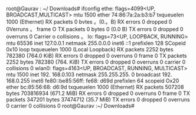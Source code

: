 root@Gaurav : ~/ Downloads# ifconfig ethe: flags=4099<UP, BROADCAST,MULTICAST> mtu 1500 ether 74:86:7a:2a:b3:b7 txqueuelen 1000 (Ethernet) RX packets 0 bvtes 。(0.。B) RX errors 0 dropped 0 0Verruns 。 frame O TX packets 0 bytes 0 (0.0 B) TX errors 0 dropped 0 overruns 0 Carrier o collisions 。 lo: flags=73<UP, LOOPBACK, RUNNING> mtu 65536 inet 127.0.0.1 netmask 255.0.0.0 inet6 ::1 prefixlen 128 SCopeid 0x10<host> loop txqueuelen 1000 (Local Loopback) RX packets 2252 bytes 782380 (764.0 KiB) RX errors 0 dropped 0 overruns 0 frame 0 TX packets 2252 bytes 782380 (764. KiB) TX errors 0 dropped 0 overruns 0 carrier 0 collisions 0 wlan0: flags=4163<UP, BROADCAST, RUNNING, MULTICAST> mtu 1500 inet 192. 168.0.103 netmask 255.255.255. 0 broadcast 192. 168.0.255 inet6 fe80::be85:56ff: fe68: d69d prefixlen 64 scopeid Ox20<link> ether bc:85:56:68: d6:9d txqueuelen 1000 (Ethernet) RX packets 507208 bytes 703816934 (671.2 MiB) RX errors 0 dropped 0 overruns 0 frame 0 TX packets 347201 bytes 37474712 (35.7 MiB) TX errors 0 dropped 0 overruns 0 carrier 0 collisions 0 root@Gaurav :~/ Downloads#
